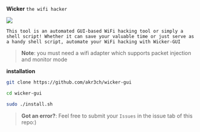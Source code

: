 **Wicker** `the wifi hacker`

<img src=https://akr3ch.github.io/wicker/wicker.png>

`This tool is an automated GUI-based WiFi hacking tool or simply a shell script! Whether it can save your valuable time or just serve as a handy shell script, automate your WiFi hacking with Wicker-GUI`

>**Note**: you must need a wifi adapter which supports packet injection and monitor mode


**installation**

```bash
git clone https://github.com/akr3ch/wicker-gui
```
```bash
cd wicker-gui
```
```bash
sudo ./install.sh
```


>**Got an error?**: Feel free to submit your `Issues` in the issue tab of this repo:)
